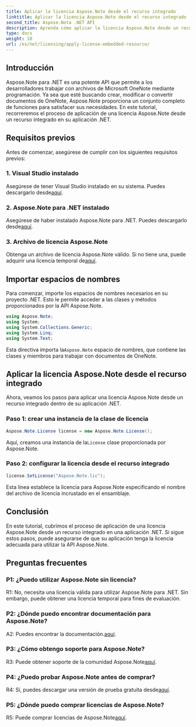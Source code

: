 ```yaml
---
title: Aplicar la licencia Aspose.Note desde el recurso integrado
linktitle: Aplicar la licencia Aspose.Note desde el recurso integrado
second_title: Aspose.Nota .NET API
description: Aprenda cómo aplicar la licencia Aspose.Note desde un recurso integrado en su aplicación .NET. Siga nuestra guía paso a paso para una integración perfecta.
type: docs
weight: 10
url: /es/net/licensing/apply-license-embedded-resource/
---
```

## Introducción

Aspose.Note para .NET es una potente API que permite a los desarrolladores trabajar con archivos de Microsoft OneNote mediante programación. Ya sea que esté buscando crear, modificar o convertir documentos de OneNote, Aspose.Note proporciona un conjunto completo de funciones para satisfacer sus necesidades. En este tutorial, recorreremos el proceso de aplicación de una licencia Aspose.Note desde un recurso integrado en su aplicación .NET.

## Requisitos previos

Antes de comenzar, asegúrese de cumplir con los siguientes requisitos previos:

### 1. Visual Studio instalado

Asegúrese de tener Visual Studio instalado en su sistema. Puedes descargarlo desde[aquí](https://visualstudio.microsoft.com/).

### 2. Aspose.Note para .NET instalado

 Asegúrese de haber instalado Aspose.Note para .NET. Puedes descargarlo desde[aquí](https://releases.aspose.com/note/net/).

### 3. Archivo de licencia Aspose.Note

 Obtenga un archivo de licencia Aspose.Note válido. Si no tiene una, puede adquirir una licencia temporal de[aquí](https://purchase.aspose.com/temporary-license/).

## Importar espacios de nombres

Para comenzar, importe los espacios de nombres necesarios en su proyecto .NET. Esto le permite acceder a las clases y métodos proporcionados por la API Aspose.Note.

```csharp
using Aspose.Note;
using System;
using System.Collections.Generic;
using System.Linq;
using System.Text;
```

 Esta directiva importa la`Aspose.Note` espacio de nombres, que contiene las clases y miembros para trabajar con documentos de OneNote.

## Aplicar la licencia Aspose.Note desde el recurso integrado

Ahora, veamos los pasos para aplicar una licencia Aspose.Note desde un recurso integrado dentro de su aplicación .NET.

### Paso 1: crear una instancia de la clase de licencia

```csharp
Aspose.Note.License license = new Aspose.Note.License();
```

 Aquí, creamos una instancia de la`License` clase proporcionada por Aspose.Note.

### Paso 2: configurar la licencia desde el recurso integrado

```csharp
license.SetLicense("Aspose.Note.lic");
```

Esta línea establece la licencia para Aspose.Note especificando el nombre del archivo de licencia incrustado en el ensamblaje.

## Conclusión

En este tutorial, cubrimos el proceso de aplicación de una licencia Aspose.Note desde un recurso integrado en una aplicación .NET. Si sigue estos pasos, puede asegurarse de que su aplicación tenga la licencia adecuada para utilizar la API Aspose.Note.

## Preguntas frecuentes

### P1: ¿Puedo utilizar Aspose.Note sin licencia?

R1: No, necesita una licencia válida para utilizar Aspose.Note para .NET. Sin embargo, puede obtener una licencia temporal para fines de evaluación.

### P2: ¿Dónde puedo encontrar documentación para Aspose.Note?

 A2: Puedes encontrar la documentación.[aquí](https://reference.aspose.com/note/net/).

### P3: ¿Cómo obtengo soporte para Aspose.Note?

 R3: Puede obtener soporte de la comunidad Aspose.Note[aquí](https://forum.aspose.com/c/note/28).

### P4: ¿Puedo probar Aspose.Note antes de comprar?

 R4: Sí, puedes descargar una versión de prueba gratuita desde[aquí](https://releases.aspose.com/).

### P5: ¿Dónde puedo comprar licencias de Aspose.Note?

 R5: Puede comprar licencias de Aspose.Note[aquí](https://purchase.aspose.com/buy).